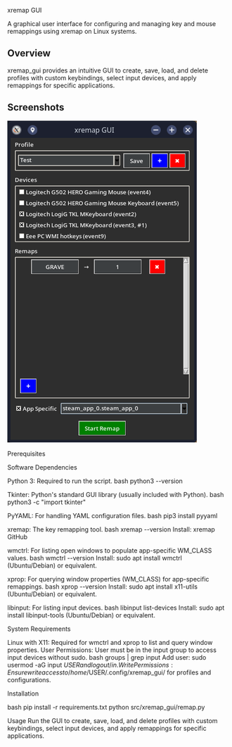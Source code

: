 xremap GUI

A graphical user interface for configuring and managing key and mouse remappings using xremap on Linux systems.

## Overview
xremap_gui provides an intuitive GUI to create, save, load, and delete profiles with custom keybindings, select input devices, and apply remappings for specific applications.

## Screenshots
![Main Interface](images/main-interface.png)

Prerequisites

Software Dependencies

Python 3: Required to run the script.
bash
python3 --version

Tkinter: Python's standard GUI library (usually included with Python).
bash
python3 -c "import tkinter"

PyYAML: For handling YAML configuration files.
bash
pip3 install pyyaml

xremap: The key remapping tool.
bash
xremap --version
Install: xremap GitHub

wmctrl: For listing open windows to populate app-specific WM_CLASS values.
bash
wmctrl --version
Install: sudo apt install wmctrl (Ubuntu/Debian) or equivalent.

xprop: For querying window properties (WM_CLASS) for app-specific remappings.
bash
xprop --version
Install: sudo apt install x11-utils (Ubuntu/Debian) or equivalent.

libinput: For listing input devices.
bash
libinput list-devices
Install: sudo apt install libinput-tools (Ubuntu/Debian) or equivalent.

System Requirements

Linux with X11: Required for wmctrl and xprop to list and query window properties.
User Permissions: User must be in the input group to access input devices without sudo.
bash
groups | grep input
Add user: sudo usermod -aG input $USER and log out/in.
Write Permissions: Ensure write access to /home/$USER/.config/xremap_gui/ for profiles and configurations.

Installation

bash
pip install -r requirements.txt
python src/xremap_gui/remap.py

Usage
Run the GUI to create, save, load, and delete profiles with custom keybindings, select input devices, and apply remappings for specific applications.
